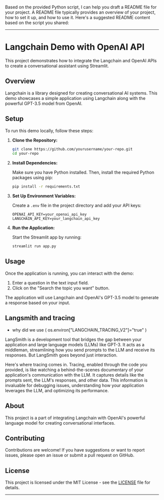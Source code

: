 Based on the provided Python script, I can help you draft a README file for your project. A README file typically provides an overview of your project, how to set it up, and how to use it. Here's a suggested README content based on the script you shared:

---

# Langchain Demo with OpenAI API

This project demonstrates how to integrate the Langchain and OpenAI APIs to create a conversational assistant using Streamlit.

## Overview

Langchain is a library designed for creating conversational AI systems. This demo showcases a simple application using Langchain along with the powerful GPT-3.5 model from OpenAI.

## Setup

To run this demo locally, follow these steps:

1. **Clone the Repository:**

   ```bash
   git clone https://github.com/yourusername/your-repo.git
   cd your-repo
   ```

2. **Install Dependencies:**

   Make sure you have Python installed. Then, install the required Python packages using pip:

   ```bash
   pip install -r requirements.txt
   ```

3. **Set Up Environment Variables:**

   Create a `.env` file in the project directory and add your API keys:

   ```plaintext
   OPENAI_API_KEY=your_openai_api_key
   LANGCHAIN_API_KEY=your_langchain_api_key
   ```

4. **Run the Application:**

   Start the Streamlit app by running:

   ```bash
   streamlit run app.py
   ```

## Usage

Once the application is running, you can interact with the demo:

1. Enter a question in the text input field.
2. Click on the "Search the topic you want" button.

The application will use Langchain and OpenAI's GPT-3.5 model to generate a response based on your input.

## Langsmith and tracing

- why did  we use ( os.environ["LANGCHAIN_TRACING_V2"]="true" )

LangSmith is a development tool that bridges the gap between your application and large language models (LLMs) like GPT-3. It acts as a middleman, streamlining how you send prompts to the LLM and receive its responses. But LangSmith goes beyond just interaction.

Here's where tracing comes in. Tracing, enabled through the code you provided,  is like watching a behind-the-scenes documentary of your application's communication with the LLM. It captures details like the prompts sent, the LLM's responses, and other data. This information is invaluable for debugging issues, understanding how your application leverages the LLM, and optimizing its performance.

## About

This project is a part of integrating Langchain with OpenAI's powerful language model for creating conversational interfaces.

## Contributing

Contributions are welcome! If you have suggestions or want to report issues, please open an issue or submit a pull request on GitHub.

## License

This project is licensed under the MIT License - see the [LICENSE](LICENSE) file for details.

---
